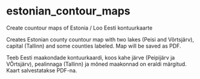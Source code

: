 # estonian_contour_maps
Create countour maps of Estonia / Loo Eesti kontuurkaarte

Creates Estonian county countour map with two lakes (Peisi and Võrtsjärv),
capital (Tallinn) and some counties labeled.
Map will be saved as PDF.


Teeb Eesti maakondade kontuurkaardi, koos kahe järve (Peipijärv ja VÕrtsjärv),
pealinnaga (Tallinn) ja mõned maakonnad on eraldi märgitud.
Kaart salvestatakse PDF-na.
